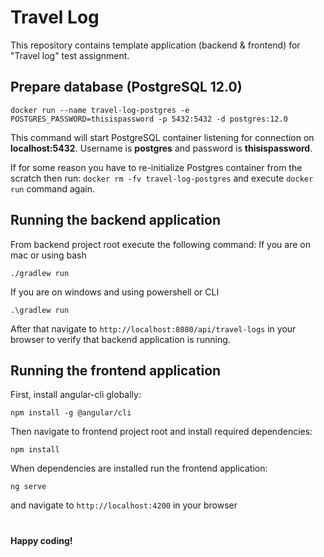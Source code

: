 # Travel Log
This repository contains template application (backend & frontend) for "Travel log" test assignment.

## Prepare database (PostgreSQL 12.0)

```
docker run --name travel-log-postgres -e POSTGRES_PASSWORD=thisispassword -p 5432:5432 -d postgres:12.0
```
This command will start PostgreSQL container listening for connection on **localhost:5432**.
Username is **postgres** and password is **thisispassword**.

If for some reason you have to re-initialize Postgres container from the scratch then run:
`docker rm -fv travel-log-postgres` and execute `docker run` command again.


## Running the backend application

From backend project root execute the following command:
If you are on mac or using bash
```
./gradlew run
```

If you are on windows and using powershell or CLI
```
.\gradlew run
```
After that navigate to `http://localhost:8080/api/travel-logs` in your browser
to verify that backend application is running.

## Running the frontend application

First, install angular-cli globally:
```
npm install -g @angular/cli
``` 

Then navigate to frontend project root and install required dependencies:
```
npm install
```

When dependencies are installed run the frontend application:
```
ng serve
```

and navigate to `http://localhost:4200` in your browser

#
**Happy coding!**
